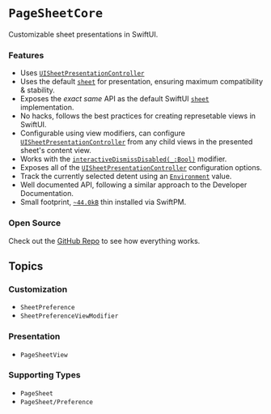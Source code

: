 # ``PageSheetCore``

 Customizable sheet presentations in SwiftUI. 
 
### Features

- Uses [`UISheetPresentationController`](https://developer.apple.com/documentation/uikit/uisheetpresentationcontroller)
- Uses the default [`sheet`](https://developer.apple.com/documentation/swiftui/view/sheet(ispresented:ondismiss:content:)) for presentation, ensuring maximum compatibility & stability.
- Exposes the *exact same* API as the default SwiftUI [`sheet`](https://developer.apple.com/documentation/swiftui/view/sheet(ispresented:ondismiss:content:)) implementation.
- No hacks, follows the best practices for creating represetable views in SwiftUI.
- Configurable using view modifiers, can configure [`UISheetPresentationController`](https://developer.apple.com/documentation/uikit/uisheetpresentationcontroller)
  from any child views in the presented sheet's content view.
- Works with the [`interactiveDismissDisabled(_:Bool)`](https://developer.apple.com/documentation/swiftui/view/interactivedismissdisabled(_:)) modifier.
- Exposes all of the [`UISheetPresentationController`](https://developer.apple.com/documentation/uikit/uisheetpresentationcontroller) configuration options.
- Track the currently selected detent using an [`Environment`](https://developer.apple.com/documentation/swiftui/environment) value. 
- Well documented API, following a similar approach to the Developer Documentation.
- Small footprint, [`~44.0kB`](https://www.emergetools.com/) thin installed via SwiftPM.

### Open Source
Check out the [GitHub Repo](https://github.com/ericlewis/PageSheet) to see how everything works.

## Topics

### Customization
- ``SheetPreference``
- ``SheetPreferenceViewModifier``

### Presentation
- ``PageSheetView``

### Supporting Types
- ``PageSheet``
- ``PageSheet/Preference``

